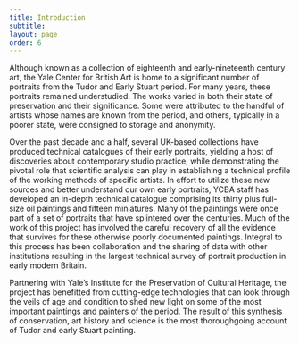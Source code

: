 ```yaml
---
title: Introduction
subtitle: 
layout: page
order: 6
---
```



Although known as a collection of eighteenth and early-nineteenth century art, the Yale Center for British Art is home to a significant number of portraits from the Tudor and Early Stuart period. For many years, these portraits remained understudied. The works varied in both their state of preservation and their significance. Some were attributed to the handful of artists whose names are known from the period, and others, typically in a poorer state, were consigned to storage and anonymity. 

Over the past decade and a half, several UK-based collections have produced technical catalogues of their early portraits, yielding a host of discoveries about contemporary studio practice, while demonstrating the pivotal role that scientific analysis can play in establishing a technical profile of the working methods of specific artists. In effort to utilize these new sources and better understand our own early portraits, YCBA staff has developed an in-depth technical catalogue comprising its thirty plus full-size oil paintings and fifteen miniatures. Many of the paintings were once part of a set of portraits that have splintered over the centuries. Much of the work of this project has involved the careful recovery of all the evidence that survives for these otherwise poorly documented paintings. Integral to this process has been collaboration and the sharing of data with other institutions resulting in the largest technical survey of portrait production in early modern Britain. 

Partnering with Yale’s Institute for the Preservation of Cultural Heritage, the project has benefitted from cutting-edge technologies that can look through the veils of age and condition to shed new light on some of the most important paintings and painters of the period. The result of this synthesis of conservation, art history and science is the most thoroughgoing account of Tudor and early Stuart painting. 

